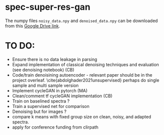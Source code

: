 # spec-super-res-gan

The numpy files `noisy_data.npy` and `denoised_data.npy` can be downloaded from this [Google Drive link](https://drive.google.com/drive/folders/1owS0jEbU93z9XDw_owVr5Fti1AVfQzL0?usp=sharing).

# TO DO:
- Ensure there is no data leakage in parsing 
- Expand implementation of classical denoising techniques and evaluation (see denoising notebook) (CB)
- Code/train denoisining autoencoder - relevant paper should be in the project overleaf. \cite{abdolghader2021unsupervised} perhaps do single sample and multi sample version
- Implement cycleGAN in pytorch (MA)
- Clean/comment tf cycleGAN implementation (CB)
- Train on baselined spectra ?
- Train a supervised net for comparison
- Denoising but for images ?
- compare k means with fixed group size on clean, noisy, and adapted spectra.
- apply for conference funding from clirpath